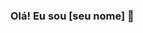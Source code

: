 ### Olá! Eu sou [seu nome] 👋

<span id="typing-animation"></span>

<script>
// Array de palavras
const words = ["Eu", "sou", "o", "jucalast"];
let i = 0;
let timer;

// Função para adicionar uma palavra à animação
function typeWriter() {
  if (i < words.length) {
    document.getElementById("typing-animation").innerHTML += words[i] + " ";
    i++;
    timer = setTimeout(typeWriter, 500); // Velocidade da escrita (em milissegundos)
  }
}

// Inicia a animação
typeWriter();
</script>


